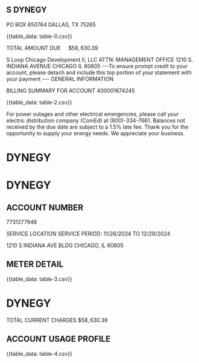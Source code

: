 ## S DYNEGY

PO BOX 650764 DALLAS, TX 75265

{{table_data: table-0.csv}}

TOTAL AMOUNT DUE $\quad \$ 58,630.39$

S Loop Chicago Development II, LLC
ATTN: MANAGEMENT OFFICE
1210 S. INDIANA AVENUE
CHICAGO IL 60605
---To ensure prompt credit to your account, please detach and include this top portion of your statement with your payment ---
GENERAL INFORMATION


BILLING SUMMARY FOR ACCOUNT 400001674245

{{table_data: table-2.csv}}

For power outages and other electrical emergencies, please call your electric distribution company (ComEd) at (800)-334-7661.
Balances not received by the due date are subject to a 1.5\% late fee.
Thank you for the opportunity to supply your energy needs. We appreciate your business.

# DYNEGY

# DYNEGY 

## ACCOUNT NUMBER

7731277948

SERVICE LOCATION
SERVICE PERIOD: 11/26/2024 TO 12/29/2024

1210 S INDIANA AVE BLDG CHICAGO, IL 60605

## METER DETAIL

{{table_data: table-3.csv}}

# DYNEGY 

TOTAL CURRENT CHARGES
$\$ 58,630.39$

## ACCOUNT USAGE PROFILE

{{table_data: table-4.csv}}
